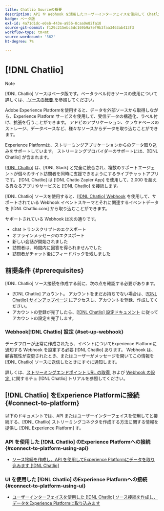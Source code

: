 ```yaml
---
title: Chatlio Sourceの概要
description: API や Webhook を活用したユーザーインターフェイスを使用して Chatlio をAdobe Experience Platformに接続する方法について説明します
badge: ベータ版
exl-id: 4a71d1dc-e0eb-443e-a956-8caa0e82fa18
source-git-commit: f129c215ebc5dc169b9a7ef9b3faa3463ab413f3
workflow-type: tm+mt
source-wordcount: '362'
ht-degree: 7%

---
```


# [!DNL Chatlio]

>[!NOTE]
>
>[!DNL Chatlio] ソースはベータ版です。ベータラベル付きソースの使用について詳しくは、[&#x200B; ソースの概要 &#x200B;](../../home.md#terms-and-conditions) を参照してください。

Adobe Experience Platformを使用すると、データを外部ソースから取得しながら、Experience Platform サービスを使用して、受信データの構造化、ラベル付け、拡張を行うことができます。 アドビのアプリケーション、クラウドベースのストレージ、データベースなど、様々なソースからデータを取り込むことができます。

Experience Platformは、ストリーミングアプリケーションからのデータ取り込みをサポートしています。 ストリーミングプロバイダーのサポートには、[!DNL Chatlio] が含まれます。

[[!DNL Chatlio]](https://chatlio.com/) は、[!DNL Slack] と完全に統合され、複数のサポートエージェントが個々のサイト訪問者を同時に支援できるようにするライブチャットアプリです。 [!DNL Chatlio] は [!DNL Chatio Zapier App] を使用して、2,000 を超える異なるアプリやサービスと [!DNL Chatlio] を接続します。

[!DNL Chatlio] ソースを使用すると、[[!DNL Chatlio] Webhook](https://chatlio.com/docs/webhooks/) を使用して、サポートされている Webhook イベントスキーマとそれに関連するイベントデータを [!DNL Chatlio.com] から取り込むことができます。

サポートされている Webhook は次の通りです。

* chat トランスクリプトのエクスポート
* オフラインメッセージのエクスポート
* 新しい会話が開始されました
* 訪問者は、時間内に回答を得られませんでした
* 訪問者がチャット後にフィードバックを残しました

## 前提条件 {#prerequisites}

[!DNL Chatlio] ソース接続を作成する前に、次の点を確認する必要があります。

* [!DNL Chatlio] アカウント。 アカウントをまだお持ちでない場合は、[[!DNL Chatlio]  サインアップページ &#x200B;](https://chatlio.com/app/#/signup) にアクセスし、アカウントを登録、作成してください。
* アカウントの登録が完了したら、[[!DNL Chatlio]  設定ドキュメント &#x200B;](https://chatlio.com/docs/setup/) に従ってアカウントの設定を完了します。

### Webhook[!DNL Chatlio] 設定 {#set-up-webhook}

データフローが正常に作成されたら、イベントについてExperience Platformに通知する Webhook を設定する必要 [!DNL Chatlio] あります。 Webhook は、顧客属性が変更されたとき、またはユーザーがメッセージを開いてこの情報を [!DNL Chatlio] ソースに送信したときにすぐに通知します。

詳しくは、[&#x200B; ストリーミングエンドポイント URL の取得 &#x200B;](../../tutorials/ui/create/marketing-automation/chatlio-webhook.md#get-streaming-endpoint) および [Webhook の設定 &#x200B;](../../tutorials/ui/create/marketing-automation/chatlio-webhook.md#set-up-webhook) に関するチュ  [!DNL Chatlio]  トリアルを参照してください。

## [!DNL Chatlio] をExperience Platformに接続 {#connect-to-platform}

以下のドキュメントでは、API またはユーザーインターフェイスを使用してと接続する、[!DNL Chatlio] ストリーミングコネクタを作成する方法に関する情報を提供し [!DNL Experience Platform] す。

### API を使用した [!DNL Chatlio] のExperience Platformへの接続 {#connect-to-platform-using-api}

* [ソース接続を作成し、API を使用してExperience Platformにデータを取り込みます  [!DNL Chatlio] &#x200B;](../../tutorials/api/create/marketing-automation/chatlio-webhook.md)

### UI を使用した [!DNL Chatlio] のExperience Platformへの接続 {#connect-to-platform-using-ui}

* [ユーザーインターフェイスを使用した  [!DNL Chatlio]  ソース接続を作成し、データをExperience Platformに取り込みます](../../tutorials/ui/create/marketing-automation/chatlio-webhook.md)

